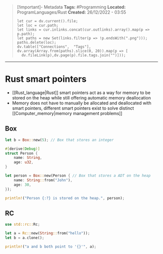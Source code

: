 > [!important]- Metadata
> **Tags:** #Programming 
> **Located:** ProgramLanguages/Rust
> **Created:** 26/12/2022 - 03:55
> ```dataviewjs
>let cur = dv.current().file;
>let loc = cur.path;
>let links = cur.inlinks.concat(cur.outlinks).array().map(p => p.path);
>let paths = new Set(links.filter(p => !p.endsWith(".png")));
>paths.delete(loc);
>dv.table(["Connections",  "Tags"], dv.array(Array.from(paths).slice(0, 20)).map(p => [
>   dv.fileLink(p),dv.page(p).file.tags.join("")]));
> ```

___
# Rust smart pointers
- [[Rust_language|Rust]] smart pointers act as a way for memory to be stored on the heap while still offering automatic memory deallocation
- Memory does not have to manually be allocated and deallocated with smart pointers, different smart pointers exist to solve distinct [[Computer_memory|memory management problems]]

## Box
```rust
let b = Box::new(5); // Box that stores an integer

#[derive(Debug)] 
struct Person {
    name: String,
    age: u32,
}

let person = Box::new(Person { // Box that stores a ADT on the heap
    name: String::from("John"),
    age: 30,
});

println!("Person {:?} is stored on the heap.", person);
```



## RC
```rust
use std::rc::Rc;

let a = Rc::new(String::from("hello"));
let b = a.clone();

println!("a and b both point to '{}'", a);
```
